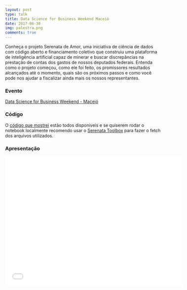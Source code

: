 ```yaml
---
layout: post
type: talk
title: Data Science for Business Weekend Maceió
date: 2017-06-30
img: palestra.png
comments: true
---
```



Conheça o projeto Serenata de Amor, uma iniciativa de ciência de dados com código aberto e financiamento coletivo que construiu uma plataforma de inteligência artificial capaz de minerar e buscar discrepâncias na prestação de contas dos gastos de nossos deputados federais. Entenda como o projeto começou, como ele foi feito, os promissores resultados alcançados até o momento, quais são os próximos passos e como você pode nos ajudar a fiscalizar ainda mais os nossos representantes.

### Evento
[Data Science for Business Weekend - Maceió](http://institutohelioteixeira.org/dsfb/)

### Código
O [código que mostrei](https://github.com/jtemporal/talks/blob/master/datascienceforbusiness/2017-06-28-dfb-osa.ipynb) estão todos disponiveis e se quiserem rodar o notebook
localmente recomendo usar o [Serenata Toolbox](https://github.com/datasciencebr/serenata-toolbox) para fazer o fetch dos arquivos utilizados.

### Apresentação
<center>
<iframe src="//slides.com/jtemporal/dfb-osa/embed" width="576" height="420" scrolling="no" frameborder="0" webkitallowfullscreen mozallowfullscreen allowfullscreen></iframe>
